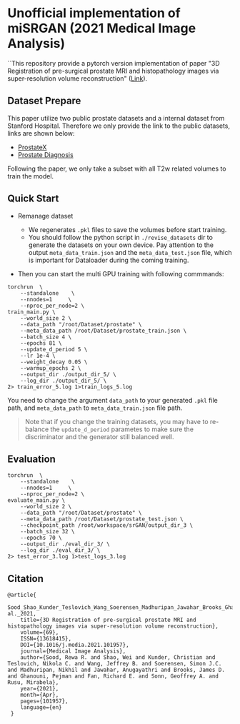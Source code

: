 # Unofficial implementation of miSRGAN (2021 Medical Image Analysis)

``This repository provide a pytorch version implementation of paper "3D Registration of pre-surgical prostate MRI and histopathology images via super-resolution volume reconstruction" ([Link](https://www.sciencedirect.com/science/article/pii/S1361841521000037)).

## Dataset Prepare
This paper utilize two public prostate datasets and a internal dataset from Stanford Hospital. Therefore we only provide the link to the public datasets, links are shown below:

- [ProstateX](https://wiki.cancerimagingarchive.net/pages/viewpage.action?pageId=23691656#23691656860763166b154d3b8294e6ff0c206fa5)
- [Prostate Diagnosis](https://wiki.cancerimagingarchive.net/display/Public/PROSTATE-DIAGNOSIS#327725498004a7544e04a10a36cf7ed85def9d0)

Following the paper, we only take a subset with all T2w related volumes to train the model.

## Quick Start
- Remanage dataset
  - We regenerates `.pkl` files to save the volumes before start training.
  - You should follow the python script in `./revise_datasets` dir to generate the datasets on your own device.  Pay attention to the output `meta_data_train.json` and the `meta_data_test.json` file, which is important for Dataloader during the coming training.

- Then you can start the multi GPU training with following commmands:
```
torchrun  \
    --standalone    \
    --nnodes=1     \
    --nproc_per_node=2 \
train_main.py \
    --world_size 2 \
    --data_path "/root/Dataset/prostate" \
    --meta_data_path /root/Dataset/prostate_train.json \
    --batch_size 4 \
    --epochs 81 \
    --update_d_period 5 \
    --lr 1e-4 \
    --weight_decay 0.05 \
    --warmup_epochs 2 \
    --output_dir ./output_dir_5/ \
    --log_dir ./output_dir_5/ \
2> train_error_5.log 1>train_logs_5.log
```
You need to change the argument `data_path` to your generated `.pkl` file path, and `meta_data_path` to `meta_data_train.json` file path.

> Note that if you change the training datasets, you may have to re-balance the `update_d_period` parametes to make sure the discriminator and the generator still balanced well.

## Evaluation
```
torchrun  \
    --standalone    \
    --nnodes=1     \
    --nproc_per_node=2 \
evaluate_main.py \
    --world_size 2 \
    --data_path "/root/Dataset/prostate" \
    --meta_data_path /root/Dataset/prostate_test.json \
    --checkpoint_path /root/workspace/srGAN/output_dir_3 \
    --batch_size 32 \
    --epochs 70 \
    --output_dir ./eval_dir_3/ \
    --log_dir ./eval_dir_3/ \
2> test_error_3.log 1>test_logs_3.log
```
## Citation
```
@article{
    Sood_Shao_Kunder_Teslovich_Wang_Soerensen_Madhuripan_Jawahar_Brooks_Ghanouni_et al._2021, 
    title={3D Registration of pre-surgical prostate MRI and histopathology images via super-resolution volume reconstruction}, 
    volume={69}, 
    ISSN={13618415}, 
    DOI={10.1016/j.media.2021.101957}, 
    journal={Medical Image Analysis}, 
    author={Sood, Rewa R. and Shao, Wei and Kunder, Christian and Teslovich, Nikola C. and Wang, Jeffrey B. and Soerensen, Simon J.C. and Madhuripan, Nikhil and Jawahar, Anugayathri and Brooks, James D. and Ghanouni, Pejman and Fan, Richard E. and Sonn, Geoffrey A. and Rusu, Mirabela}, 
    year={2021}, 
    month={Apr}, 
    pages={101957}, 
    language={en} 
 }
```
